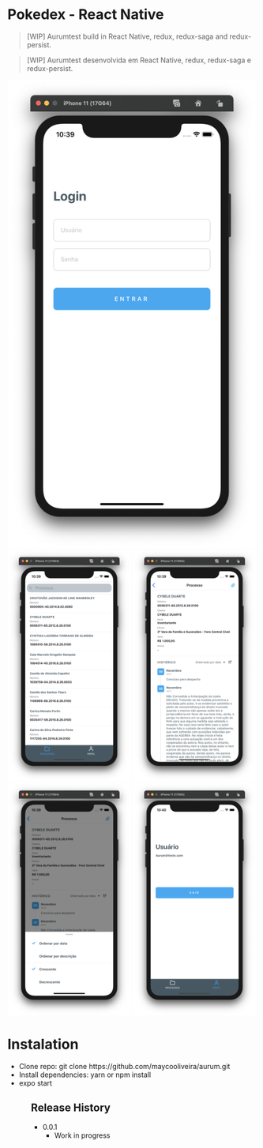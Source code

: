
# Pokedex - React Native
> [WIP] Aurumtest build in React Native, redux, redux-saga and redux-persist.

> [WIP] Aurumtest desenvolvida em React Native, redux, redux-saga e redux-persist.


<div align="center" styles="flex-direction: row;">
  <img alt="Aurum" title="#screen" src="prints/print1.png" />
</div>
<div align="center" styles="flex-direction: row;">
  <img alt="Aurum" title="#screen" width="250px" src="prints/print2.png" />
  <img alt="Aurum" title="#screen" width="250px" src="prints/print3.png" />
  <img alt="Aurum" title="#screen" width="250px" src="prints/print4.png" />
  <img alt="Aurum" title="#screen" width="250px" src="prints/print5.png" />
 </div>

<h1>Instalation</h1>

<ul>
  <li>Clone repo: git clone https://github.com/maycooliveira/aurum.git</li>
  <li>Install dependencies: yarn or npm install</li>
  <li>expo start</li>
<ul>
  
 ## Release History

* 0.0.1
    * Work in progress
 

